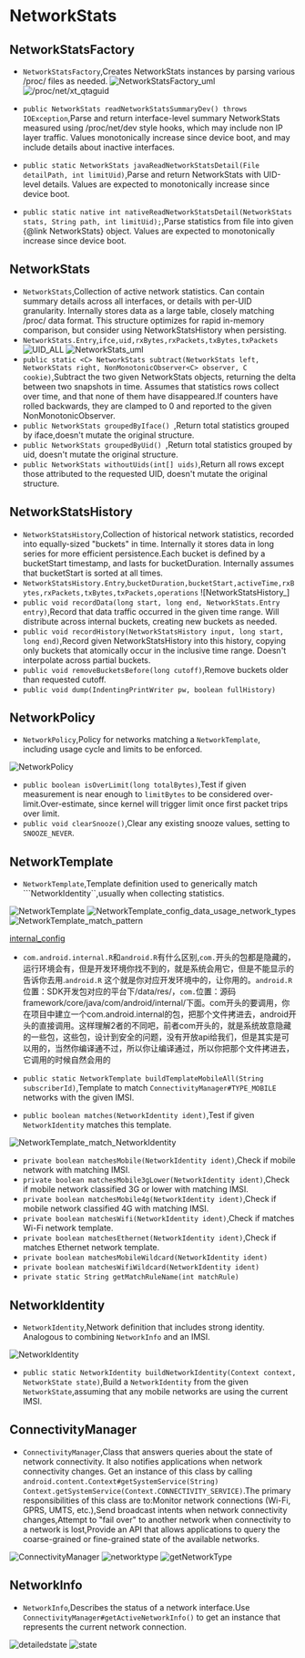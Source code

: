 NetworkStats
==================
## NetworkStatsFactory
+ ``NetworkStatsFactory``,Creates NetworkStats instances by parsing various /proc/ files as needed.
![NetworkStatsFactory_uml](NetworkStatsFactory_uml.png "uml")
![/proc/net/xt_qtaguid](NetworkStatsFactory_parse_proc_files.png "NetworkStatsFactory parse proc files")

+ ``public NetworkStats readNetworkStatsSummaryDev() throws IOException``,Parse and return interface-level summary NetworkStats measured
using /proc/net/dev style hooks, which may include non IP layer
traffic. Values monotonically increase since device boot, and may include details about inactive interfaces.
+ ``public static NetworkStats javaReadNetworkStatsDetail(File detailPath, int limitUid)``,Parse and return NetworkStats with UID-level details. Values are expected to monotonically increase since device boot.
+ ``public static native int nativeReadNetworkStatsDetail(NetworkStats stats, String path, int limitUid);``,Parse statistics from file into given {@link NetworkStats} object. Values are expected to monotonically increase since device boot.

## NetworkStats
+ ``NetworkStats``,Collection of active network statistics. Can contain summary details across all interfaces, or details with per-UID granularity. Internally stores data as a large table, closely matching /proc/ data format. This structure optimizes for rapid in-memory comparison, but consider using NetworkStatsHistory  when persisting.
+ ``NetworkStats.Entry``,``ifce,uid,rxBytes,rxPackets,txBytes,txPackets``
![UID_ALL](NetworkStats_UID_ALL.png "UID_ALL/SET_ALL")
![NetworkStats_uml](NetworkStats_uml.png "uml")
+ ``public static <C> NetworkStats subtract(NetworkStats left, NetworkStats right, NonMonotonicObserver<C> observer, C cookie)``,Subtract the two given NetworkStats objects, returning the delta between two snapshots in time. Assumes that statistics rows collect over time, and that none of them have disappeared.If counters have rolled backwards, they are clamped to 0 and reported to the given NonMonotonicObserver.
+ ``public NetworkStats groupedByIface() ``,Return total statistics grouped by iface,doesn't mutate the original structure.
+ ``public NetworkStats groupedByUid() ``,Return total statistics grouped by uid, doesn't mutate the original structure.
+ ``public NetworkStats withoutUids(int[] uids)``,Return all rows except those attributed to the requested UID, doesn't mutate the original structure.

## NetworkStatsHistory
+ ``NetworkStatsHistory``,Collection of historical network statistics, recorded into equally-sized "buckets" in time. Internally it stores data in long series for more efficient persistence.Each bucket is defined by a  bucketStart timestamp, and lasts for bucketDuration. Internally assumes that bucketStart is sorted at all times.
+ ``NetworkStatsHistory.Entry``,``bucketDuration,bucketStart,activeTime,rxBytes,rxPackets,txBytes,txPackets,operations``
![NetworkStatsHistory_]
+ ``public void recordData(long start, long end, NetworkStats.Entry entry)``,Record that data traffic occurred in the given time range. Will distribute across internal buckets, creating new buckets as needed.
+ ``public void recordHistory(NetworkStatsHistory input, long start, long end)``,Record given NetworkStatsHistory into this history, copying only buckets that atomically occur in the inclusive time range. Doesn't interpolate across partial buckets.
+ ``public void removeBucketsBefore(long cutoff)``,Remove buckets older than requested cutoff.
+ ``public void dump(IndentingPrintWriter pw, boolean fullHistory)``

## NetworkPolicy
+ ``NetworkPolicy``,Policy for networks matching a ``NetworkTemplate``, including usage cycle and limits to be enforced.

![NetworkPolicy](NetworkPolicy.png)

+ ``public boolean isOverLimit(long totalBytes)``,Test if given measurement is near enough to ``limitBytes`` to be considered over-limit.Over-estimate, since kernel will trigger limit once first packet trips over limit.
+ ``public void clearSnooze()``,Clear any existing snooze values, setting to ``SNOOZE_NEVER``.

## NetworkTemplate
+ ``NetworkTemplate``,Template definition used to generically match ```NetworkIdentity``,usually when collecting statistics.

![NetworkTemplate](NetworkTemplate_uml.png)
![NetworkTemplate_config_data_usage_network_types](NetworkTemplate_config_data_usage_network_types.png)
![NetworkTemplate_match_pattern](NetworkTemplate_match_pattern.png)

[internal_config](https://android.googlesource.com/platform/frameworks/base/+/refs/heads/master/core/res/res/values/config.xml)

+ ``com.android.internal.R``和``android.R``有什么区别,``com.``开头的包都是隐藏的，运行环境会有，但是开发环境你找不到的，就是系统会用它，但是不能显示的告诉你去用.``android.R`` 这个就是你对应开发环境中的，让你用的。``android.R``位置：SDK开发包对应的平台下/data/res/，``com.``位置：源码framework/core/java/com/android/internal/下面。com开头的要调用，你在项目中建立一个com.android.internal的包，把那个文件拷进去，android开头的直接调用。这样理解2者的不同吧，前者com开头的，就是系统故意隐藏的一些包，这些包，设计到安全的问题，没有开放api给我们，但是其实是可以用的，当然你编译通不过，所以你让编译通过，所以你把那个文件拷进去，它调用的时候自然会用的

+ ``public static NetworkTemplate buildTemplateMobileAll(String subscriberId)``,Template to match ``ConnectivityManager#TYPE_MOBILE`` networks with the given IMSI.
+ ``public boolean matches(NetworkIdentity ident)``,Test if given ``NetworkIdentity`` matches this template.

![NetworkTemplate_match_NetworkIdentity](NetworkTemplate_match_NetworkIdentity.png)

+ ``private boolean matchesMobile(NetworkIdentity ident)``,Check if mobile network with matching IMSI.
+ ``private boolean matchesMobile3gLower(NetworkIdentity ident)``,Check if mobile network classified 3G or lower with matching IMSI.
+ ``private boolean matchesMobile4g(NetworkIdentity ident)``,Check if mobile network classified 4G with matching IMSI.
+ ``private boolean matchesWifi(NetworkIdentity ident)``,Check if matches Wi-Fi network template.
+ ``private boolean matchesEthernet(NetworkIdentity ident)``,Check if matches Ethernet network template.
+ ``private boolean matchesMobileWildcard(NetworkIdentity ident)``
+ ``private boolean matchesWifiWildcard(NetworkIdentity ident)``
+ ``private static String getMatchRuleName(int matchRule)``


## NetworkIdentity
+ ``NetworkIdentity``,Network definition that includes strong identity. Analogous to combining ``NetworkInfo`` and an IMSI.

![NetworkIdentity](NetworkIdentity_uml.png)

+ ``public static NetworkIdentity buildNetworkIdentity(Context context, NetworkState state)``,Build a ``NetworkIdentity`` from the given ``NetworkState``,assuming that any mobile networks are using the current IMSI.

## ConnectivityManager
+ ``ConnectivityManager``,Class that answers queries about the state of network connectivity. It also notifies applications when network connectivity changes. Get an instance of this class by calling ``android.content.Context#getSystemService(String) Context.getSystemService(Context.CONNECTIVITY_SERVICE)``.The primary responsibilities of this class are to:Monitor network connections (Wi-Fi, GPRS, UMTS, etc.),Send broadcast intents when network connectivity changes,Attempt to "fail over" to another network when connectivity to a network is lost,Provide an API that allows applications to query the coarse-grained or fine-grained state of the available networks.

![ConnectivityManager](ConnectivityManager_uml.png)
![networktype](ConnectivityManager_intent_extra_and_network_type.png)
![getNetworkType](ConnectivityManager_getNetworkTypeName.png)

## NetworkInfo
+ ``NetworkInfo``,Describes the status of a network interface.Use ``ConnectivityManager#getActiveNetworkInfo()`` to get an instance that represents the current network connection.

![detailedstate](NetworkInfo_DetailedState.png)
![state](NetworkInfo_state.png)
